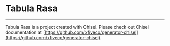# Tabula Rasa

---

Tabula Rasa is a project created with Chisel. Please check out Chisel documentation at [https://github.com/xfiveco/generator-chisel](https://github.com/xfiveco/generator-chisel).

